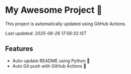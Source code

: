 # My Awesome Project 🚀

This project is automatically updated using GitHub Actions.

_Last updated: 2025-06-26 17:56:33 IST_

## Features
- Auto-update README using Python 🐍
- Auto Git push with GitHub Actions 🤖
